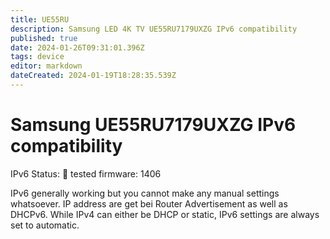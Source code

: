```yaml
---
title: UE55RU
description: Samsung LED 4K TV UE55RU7179UXZG IPv6 compatibility
published: true
date: 2024-01-26T09:31:01.396Z
tags: device
editor: markdown
dateCreated: 2024-01-19T18:28:35.539Z
---
```


# Samsung UE55RU7179UXZG IPv6 compatibility

IPv6 Status: :3rd_place_medal:
tested firmware: 1406

IPv6 generally working but you cannot make any manual settings whatsoever. IP address are get bei Router Advertisement as well as DHCPv6. While IPv4 can either be DHCP or static, IPv6 settings are always set to automatic.